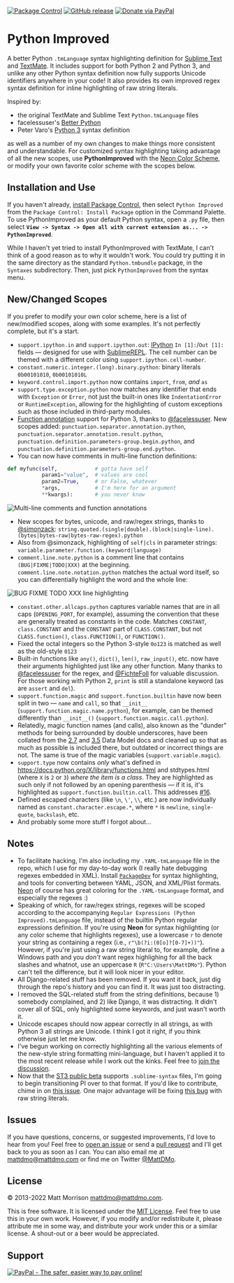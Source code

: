 [![Package Control](https://packagecontrol.herokuapp.com/downloads/Python%20Improved.svg)](https://packagecontrol.io/packages/Python&20Improved)
[![GitHub release](https://img.shields.io/github/release/mattdmo/pythonimproved.svg)](https://github.com/MattDMo/PythonImproved/releases/latest)
[![Donate via PayPal](https://img.shields.io/badge/Donate-PayPal-3fabd1?logo=paypal)](https://paypal.me/MattMorrison966)

# Python Improved

A better Python `.tmLanguage` syntax highlighting definition for [Sublime Text](http://www.sublimetext.com) and [TextMate](http://www.macromates.com). It includes support for both Python 2 and Python 3, and unlike any other Python syntax definition now fully supports Unicode identifiers anywhere in your code! It also provides its own improved regex syntax definition for inline highlighting of raw string literals.

Inspired by:

- the original TextMate and Sublime Text `Python.tmLanguage` files
- facelessuser's [Better Python](https://github.com/facelessuser/sublime-languages)
- Peter Varo's [Python 3](https://github.com/petervaro/python) syntax definition

as well as a number of my own changes to make things more consistent and understandable. For customized syntax highlighting taking advantage of all the new scopes, use **PythonImproved** with the [Neon Color Scheme](https://packagecontrol.io/packages/Neon%20Color%20Scheme), or modify your own favorite color scheme with the scopes below.

## Installation and Use

If you haven't already, [install Package Control](https://packagecontrol.io/installation), then select `Python Improved` from the `Package Control: Install Package` option in the Command Palette. To use PythonImproved as your default Python syntax, open a `.py` file, then select **`View -> Syntax -> Open all with current extension as... -> PythonImproved`**.

While I haven't yet tried to install PythonImproved with TextMate, I can't think of a good reason as to why it wouldn't work. You could try putting it in the same directory as the standard `Python.tmbundle` package, in the `Syntaxes` subdirectory. Then, just pick `PythonImproved` from the syntax menu.

## New/Changed Scopes

If you prefer to modify your own color scheme, here is a list of new/modified scopes, along with some examples. It's not perfectly complete, but it's a start.

- `support.ipython.in` and `support.ipython.out`: [IPython](http://ipython.org) `In [1]:`/`Out [1]:` fields &mdash; designed for use with [SublimeREPL](https://packagecontrol.io/packages/SublimeREPL). The cell number can be themed with a different color using `support.ipython.cell-number`.
- `constant.numeric.integer.(long).binary.python`: binary literals `0b00101010`, `0b00101010L`
- `keyword.control.import.python` now contains `import`, `from`, _and_ `as`
- `support.type.exception.python` now matches any identifier that ends with `Exception` or `Error`, not just the built-in ones like `IndentationError` or `RuntimeException`, allowing for the highlighting of custom exceptions such as those included in third-party modules.
- [Function annotation](http://www.python.org/dev/peps/pep-3107/) support for Python 3, thanks to [@facelessuser](https://github.com/facelessuser).  New scopes added: `punctuation.separator.annotation.python`, `punctuation.separator.annotation.result.python`, `punctuation.definition.parameters-group.begin.python`, and `punctuation.definition.parameters-group.end.python`.
- You can now have comments in multi-line function definitions:

```python
def myfunc(self,            # gotta have self
           param1="value",  # values are cool
           param2=True,     # or False, whatever
           *args,           # I'm here for an argument
           **kwargs):       # you never know
```

![Multi-line comments and function annotations](https://pigimal.com/img/github/python_annotations.png)

- New scopes for bytes, unicode, and raw/regex strings, thanks to [@simonzack](https://github.com/simonzack): `string.quoted.(single|double).(block|single-line).(bytes|bytes-raw|bytes-raw-regex).python`
- Also from @simonzack, highlighting of `self|cls` in parameter strings: `variable.parameter.function.(keyword|language)`
- `comment.line.note.python` is a comment line that contains `(BUG|FIXME|TODO|XXX)` at the beginning. `comment.line.note.notation.python` matches the actual word itself, so you can differentially highlight the word and the whole line:

![BUG FIXME TODO XXX line highlighting](https://pigimal.com/img/comment.line.note.png)

- `constant.other.allcaps.python` captures variable names that are in all caps (`OPENING_PORT`, for example), assuming the convention that these are generally treated as constants in the code. Matches `CONSTANT`, `class.CONSTANT` and the `CONSTANT` part of `CLASS.CONSTANT`, but not `CLASS.function()`, `class.FUNCTION()`, or `FUNCTION()`.
- Fixed the octal integers so the Python 3-style `0o123` is matched as well as the old-style `0123`
- Built-in functions like `any()`, `dict()`, `len()`, `raw_input()`, etc. now have their arguments highlighted just like any other function. Many thanks to [@facelessuser](https://github.com/facelessuser) for the regex, and [@FichteFoll](https://github.com/FichteFoll) for valuable discussion. For those working with Python 2, `print` is still a standalone keyword (as are `assert` and `del`).
- `support.function.magic` and `support.function.builtin` have now been split in two &mdash; `name` and `call`, so that `__init__` (`support.function.magic.name.python`), for example, can be themed differently than `__init__()` (`support.function.magic.call.python`).
- Relatedly, magic function names (and calls), also known as the "dunder" methods for being surrounded by double underscores, have been collated from the [2.7](https://docs.python.org/2/reference/datamodel.html) and [3.5](https://docs.python.org/3/reference/datamodel.html) Data Model docs and cleaned up so that as much as possible is included there, but outdated or incorrect things are not. The same is true of the magic variables (`support.variable.magic`).
- `support.type` now contains *only* what's defined in https://docs.python.org/X/library/functions.html and stdtypes.html (where `X` is `2` or `3`) *where the item is a class*. They are highlighted as such only if not followed by an opening parenthesis &mdash; if it is, it's highlighted as `support.function.builtin.call`. This addresses [#16](https://github.com/MattDMo/PythonImproved/issues/16).
- Defined escaped characters (like `\n`, `\'`, `\\`, etc.) are now individually named as `constant.character.escape.*`, where `*` is `newline`, `single-quote`, `backslash`, etc.
- And probably some more stuff I forgot about...


## Notes

- To facilitate hacking, I'm also including my `.YAML-tmLanguage` file in the repo, which I use for my day-to-day work (I really hate debugging regexes embedded in XML). Install [`PackageDev`](https://packagecontrol.io/packages/PackageDev) for syntax highlighting, and tools for converting between YAML, JSON, and XML/Plist formats. [Neon](https://packagecontrol.io/packages/Neon%20Color%20Scheme) of course has great coloring for the `.YAML-tmLanguage` format, and especially the regexes :)
- Speaking of which, for raw/regex strings, regexes will be scoped according to the accompanying `Regular Expressions (Python Improved).tmLanguage` file, instead of the builtin Python regular expressions definition. If you're using **Neon** for syntax highlighting (or any color scheme that highlights regexes), use a lowercase `r` to denote your string as containing a regex (i.e., `r"\b(?i:(0[o]?[0-7]+))"`). However, if you're just using a raw string literal to, for example, define a Windows path and you *don't* want regex highlighing for all the back slashes and whatnot, use an uppercase `R` (`R"C:\Users\MattDMo"`). Python can't tell the difference, but it will look nicer in your editor.
- All Django-related stuff has been removed. If you want it back, just dig through the repo's history and you can find it. It was just too distracting.
- I removed the SQL-related stuff from the string definitions, because 1) somebody complained, and 2) like Django, it was distracting. It didn't cover all of SQL, only highlighted some keywords, and just wasn't worth it.
- Unicode escapes should now appear correctly in all strings, as with Python 3 all strings are Unicode. I think I got it right, if you think otherwise just let me know.
- I've begun working on correctly highlighting all the various elements of the new-style string formatting mini-language, but I haven't applied it to the most recent release while I work out the kinks. Feel free to [join the discussion](https://github.com/MattDMo/PythonImproved/issues/38).
- Now that the [ST3 public beta](https://sublimetext.com/3) supports `.sublime-syntax` files, I'm going to begin transitioning PI over to that format. If you'd like to contribute, chime in on [this issue](https://github.com/MattDMo/PythonImproved/issues/54). One major advantage will be fixing [this bug](https://github.com/MattDMo/PythonImproved/issues/34) with raw string literals.

## Issues

If you have questions, concerns, or suggested improvements, I'd love to hear from you! Feel free to [open an issue](https://github.com/MattDMo/PythonImproved/issues/new) or send a [pull request](https://github.com/MattDMo/PythonImproved/compare/) and I'll get back to you as soon as I can. You can also email me at <mattdmo@mattdmo.com> or find me on Twitter [@MattDMo](https://twitter.com/MattDMo).


## License

&copy; 2013-2022 Matt Morrison <mattdmo@mattdmo.com>.

This is free software. It is licensed under the [MIT License](http://opensource.org/licenses/MIT). Feel free to use this in your own work. However, if you modify and/or redistribute it, please attribute me in some way, and distribute your work under this or a similar license. A shout-out or a beer would be appreciated.


## Support

<a href="https://www.paypal.com/cgi-bin/webscr?cmd=_donations&business=R97MGGYES6GAJ&lc=US&item_name=Matthew%20D%2e%20Morrison&item_number=PythonImproved&currency_code=USD&bn=PP%2dDonationsBF%3abtn_donate_SM%2egif%3aNonHosted"><img src="https://www.paypalobjects.com/en_US/i/btn/btn_donate_SM.gif" border="0" name="Donate" alt="PayPal - The safer, easier way to pay online!"></a>
